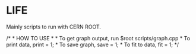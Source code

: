 # LIFE

Mainly scripts to run with CERN ROOT.

/*
    * HOW TO USE
    *
    * To get graph output, run $root scripts/graph.cpp
    * To print data, print = 1;
    * To save graph, save = 1;
    * To fit to data, fit = 1;
*/
